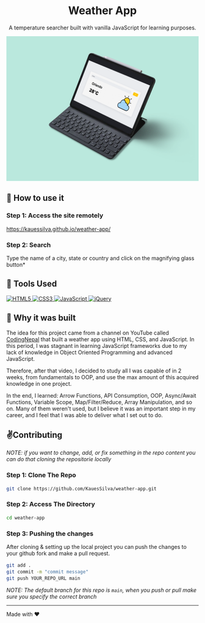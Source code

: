 <div align="center">
    <h1>Weather App</h1>
    <p>A temperature searcher built with vanilla JavaScript for learning purposes.</p>
</div>

![](https://raw.githubusercontent.com/KauesSilva/weather-app/main/assets/readme/ipad-pro-mockup.png)

## 🚀 How to use it

### Step 1: Access the site remotely

https://kauessilva.github.io/weather-app/

### Step 2: Search

Type the name of a city, state or country and click on the magnifying glass button*

## 🔧 Tools Used

<div align="left">
    <a href="https://developer.mozilla.org/en-US/docs/Glossary/HTML5" target="_blank">
        <img alt="HTML5" src="https://img.shields.io/badge/HTML5-E34F26?style=for-the-badge&logo=html5&logoColor=white" />
    </a>
    <a href="https://developer.mozilla.org/en-US/docs/Web/CSS" target="_blank">
        <img alt="CSS3" src="https://img.shields.io/badge/CSS3-1572B6?style=for-the-badge&logo=css3&logoColor=white" />
    </a>
    <a href="https://developer.mozilla.org/en-US/docs/Web/JavaScript" target="_blank">
        <img alt="JavaScript" src="https://img.shields.io/badge/JavaScript-F7DF1E?style=for-the-badge&logo=javascript&logoColor=black" />
    </a>
    <a href="https://api.jquery.com" target="_blank">
        <img alt="jQuery" src="https://img.shields.io/badge/jQuery-0769AD?style=for-the-badge&logo=jquery&logoColor=white" />
    </a>
</div>

## 📕 Why it was built

The idea for this project came from a channel on YouTube called [CodingNepal](https://youtu.be/c1r-NqYkFPc) that built a weather app using HTML, CSS, and JavaScript. In this period, I was stagnant in learning JavaScript frameworks due to my lack of knowledge in Object Oriented Programming and advanced JavaScript. 

Therefore, after that video, I decided to study all I was capable of in 2 weeks, from fundamentals to OOP, and use the max amount of this acquired knowledge in one project.

In the end, I learned: Arrow Functions, API Consumption, OOP, Async/Await Functions, Variable Scope, Map/Filter/Reduce, Array Manipulation, and so on. Many of them weren't used, but I believe it was an important step in my career, and I feel that I was able to deliver what I set out to do.

## ✌️Contributing

*NOTE: if you want to change, add, or fix something in the repo content you can do that cloning the repositorie locally*

### Step 1: Clone The Repo

```bash
git clone https://github.com/KauesSilva/weather-app.git
```

### Step 2: Access The Directory

```bash
cd weather-app
```

### Step 3: Pushing the changes

After cloning & setting up the local project you can push the changes to your github fork and make a pull request.

```bash
git add .
git commit -m "commit message"
git push YOUR_REPO_URL main
```

_NOTE: The default branch for this repo is `main`, when you push or pull make sure you specify the correct branch_

------

Made with ❤️

